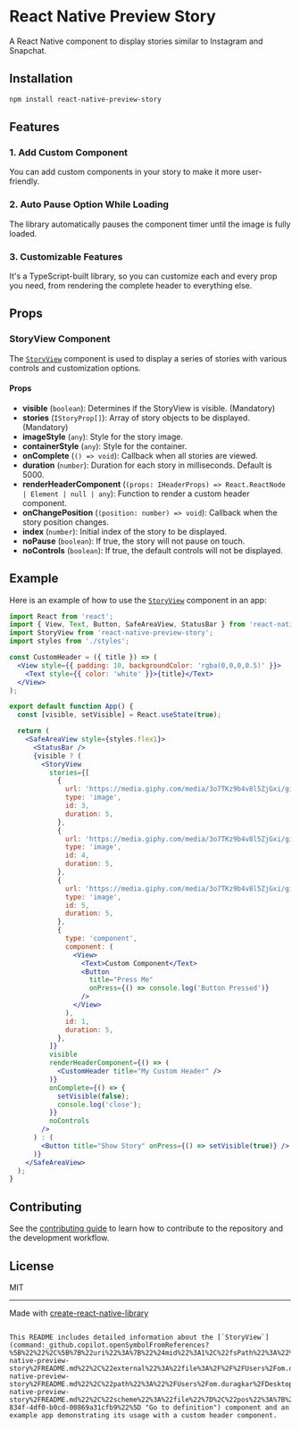 # React Native Preview Story

A React Native component to display stories similar to Instagram and Snapchat.

## Installation

```sh
npm install react-native-preview-story
```

## Features

### 1. Add Custom Component

You can add custom components in your story to make it more user-friendly.

### 2. Auto Pause Option While Loading

The library automatically pauses the component timer until the image is fully loaded.

### 3. Customizable Features

It's a TypeScript-built library, so you can customize each and every prop you need, from rendering the complete header to everything else.

## Props

### StoryView Component

The [`StoryView`](https://github.com/omduragkar/react-native-preview-story.git) component is used to display a series of stories with various controls and customization options.

#### Props

- **visible** (`boolean`): Determines if the StoryView is visible. (Mandatory)
- **stories** (`IStoryProp[]`): Array of story objects to be displayed. (Mandatory)
- **imageStyle** (`any`): Style for the story image.
- **containerStyle** (`any`): Style for the container.
- **onComplete** (`() => void`): Callback when all stories are viewed.
- **duration** (`number`): Duration for each story in milliseconds. Default is 5000.
- **renderHeaderComponent** (`(props: IHeaderProps) => React.ReactNode | Element | null | any`): Function to render a custom header component.
- **onChangePosition** (`(position: number) => void`): Callback when the story position changes.
- **index** (`number`): Initial index of the story to be displayed.
- **noPause** (`boolean`): If true, the story will not pause on touch.
- **noControls** (`boolean`): If true, the default controls will not be displayed.

## Example

Here is an example of how to use the [`StoryView`](https://github.com/omduragkar/react-native-preview-story/tree/main/example/src/app) component in an app:

```jsx
import React from 'react';
import { View, Text, Button, SafeAreaView, StatusBar } from 'react-native';
import StoryView from 'react-native-preview-story';
import styles from './styles';

const CustomHeader = ({ title }) => (
  <View style={{ padding: 10, backgroundColor: 'rgba(0,0,0,0.5)' }}>
    <Text style={{ color: 'white' }}>{title}</Text>
  </View>
);

export default function App() {
  const [visible, setVisible] = React.useState(true);

  return (
    <SafeAreaView style={styles.flex1}>
      <StatusBar />
      {visible ? (
        <StoryView
          stories={[
            {
              url: 'https://media.giphy.com/media/3o7TKz9b4v8l5ZjGxi/giphy.gif',
              type: 'image',
              id: 3,
              duration: 5,
            },
            {
              url: 'https://media.giphy.com/media/3o7TKz9b4v8l5ZjGxi/giphy.gif',
              type: 'image',
              id: 4,
              duration: 5,
            },
            {
              url: 'https://media.giphy.com/media/3o7TKz9b4v8l5ZjGxi/giphy.gif',
              type: 'image',
              id: 5,
              duration: 5,
            },
            {
              type: 'component',
              component: (
                <View>
                  <Text>Custom Component</Text>
                  <Button
                    title="Press Me"
                    onPress={() => console.log('Button Pressed')}
                  />
                </View>
              ),
              id: 1,
              duration: 5,
            },
          ]}
          visible
          renderHeaderComponent={() => (
            <CustomHeader title="My Custom Header" />
          )}
          onComplete={() => {
            setVisible(false);
            console.log('close');
          }}
          noControls
        />
      ) : (
        <Button title="Show Story" onPress={() => setVisible(true)} />
      )}
    </SafeAreaView>
  );
}
```

## Contributing

See the [contributing guide](CONTRIBUTING.md) to learn how to contribute to the repository and the development workflow.

## License

MIT

---

Made with [create-react-native-library](https://github.com/callstack/react-native-builder-bob)

```

This README includes detailed information about the [`StoryView`](command:_github.copilot.openSymbolFromReferences?%5B%22%22%2C%5B%7B%22uri%22%3A%7B%22%24mid%22%3A1%2C%22fsPath%22%3A%22%2FUsers%2Fom.duragkar%2FDesktop%2Frepos%2Frepo2%2Freact-native-preview-story%2FREADME.md%22%2C%22external%22%3A%22file%3A%2F%2F%2FUsers%2Fom.duragkar%2FDesktop%2Frepos%2Frepo2%2Freact-native-preview-story%2FREADME.md%22%2C%22path%22%3A%22%2FUsers%2Fom.duragkar%2FDesktop%2Frepos%2Frepo2%2Freact-native-preview-story%2FREADME.md%22%2C%22scheme%22%3A%22file%22%7D%2C%22pos%22%3A%7B%22line%22%3A185%2C%22character%22%3A7%7D%7D%5D%2C%224b54566e-834f-4df0-b0cd-00869a31cfb9%22%5D "Go to definition") component and an example app demonstrating its usage with a custom header component.
```
